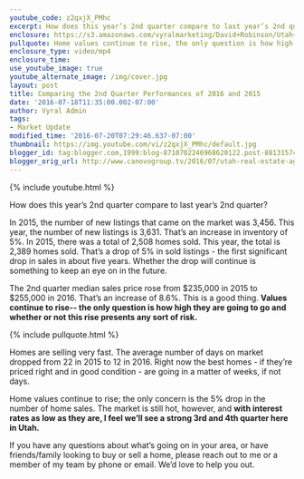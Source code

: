 ```yaml
---
youtube_code: z2qxjX_PMhc
excerpt: How does this year’s 2nd quarter compare to last year’s 2nd quarter? In 2015, the number of new listings that came on the market was 3,456. This year, the number of new listings is 3,631. That’s an increase in inventory of 5%. In 2015, there was a total of 2,508 homes sold.
enclosure: https://s3.amazonaws.com/vyralmarketing/David+Robinson/Utah+Real+Estate+Agent+Utah+2nd+quarter+market+update.mp4
pullquote: Home values continue to rise, the only question is how high they'll go.
enclosure_type: video/mp4
enclosure_time:
use_youtube_image: true
youtube_alternate_image: /img/cover.jpg
layout: post
title: Comparing the 2nd Quarter Performances of 2016 and 2015
date: '2016-07-18T11:35:00.002-07:00'
author: Vyral Admin
tags:
- Market Update
modified_time: '2016-07-20T07:29:46.637-07:00'
thumbnail: https://img.youtube.com/vi/z2qxjX_PMhc/default.jpg
blogger_id: tag:blogger.com,1999:blog-8710702246968620122.post-8813157491330438456
blogger_orig_url: http://www.canovogroup.tv/2016/07/utah-real-estate-agent-utah-2nd-quarter.html
---
```

{% include youtube.html %}

How does this year’s 2nd quarter compare to last year’s 2nd quarter?

In 2015, the number of new listings that came on the market was 3,456. This year, the number of new listings is 3,631. That’s an increase in inventory of 5%. In 2015, there was a total of 2,508 homes sold. This year, the total is 2,389 homes sold. That’s a drop of 5% in sold listings - the first significant drop in sales in about five years. Whether the drop will continue is something to keep an eye on in the future.

The 2nd quarter median sales price rose from $235,000 in 2015 to $255,000 in 2016. That’s an increase of 8.6%. This is a good thing. **Values continue to rise-- the only question is how high they are going to go and whether or not this rise presents any sort of risk.**

{% include pullquote.html %}

Homes are selling very fast. The average number of days on market dropped from 22 in 2015 to 12 in 2016. Right now the best homes - if they’re priced right and in good condition - are going in a matter of weeks, if not days.

Home values continue to rise; the only concern is the 5% drop in the number of home sales. The market is still hot, however, and **with interest rates as low as they are, I feel we’ll see a strong 3rd and 4th quarter here in Utah.**

If you have any questions about what’s going on in your area, or have friends/family looking to buy or sell a home, please reach out to me or a member of my team by phone or email. We’d love to help you out.
